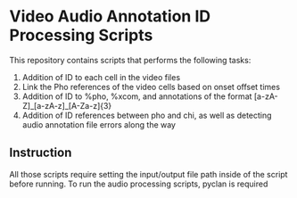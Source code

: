 # Video Audio Annotation ID Processing Scripts
This repository contains scripts that performs the following tasks:
1. Addition of ID to each cell in the video files
2. Link the Pho references of the video cells based on onset offset times
3. Addition of ID to %pho, %xcom, and annotations of the format [a-zA-Z]\_[a-zA-z]\_[A-Za-z]{3}
4. Addition of ID references between pho and chi, as well as detecting audio annotation file errors along the way

## Instruction
All those scripts require setting the input/output file path inside of the script before running. To run the audio processing scripts, pyclan is required
